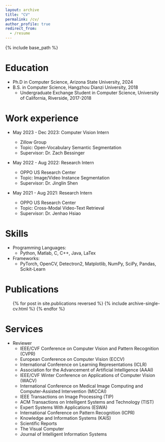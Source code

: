 ```yaml
---
layout: archive
title: "CV"
permalink: /cv/
author_profile: true
redirect_from:
  - /resume
---
```


{% include base_path %}

Education
======
* Ph.D in Computer Science, Arizona State University, 2024
* B.S. in Computer Science, Hangzhou Dianzi University, 2018
  * Undergraduate Exchange Student in Computer Science, University of California, Riverside, 2017-2018

Work experience
======
* May 2023 - Dec 2023: Computer Vision Intern
  * Zillow Group
  * Topic: Open-Vocabulary Semantic Segmentation
  * Supervisor: Dr. Zach Bessinger

* May 2022 - Aug 2022: Research Intern
  * OPPO US Research Center
  * Topic: Image/Video Instance Segmentation
  * Supervisor: Dr. Jinglin Shen

* May 2021 - Aug 2021: Research Intern
  * OPPO US Research Center
  * Topic: Cross-Modal Video-Text Retrieval
  * Supervisor: Dr. Jenhao Hsiao
  
Skills
======
* Programming Languages:
  * Python, Matlab, C, C++, Java, LaTex
* Frameworks:
  * PyTorch, OpenCV, Detectron2, Matplotlib, NumPy, SciPy, Pandas, Scikit-Learn

Publications
======
  <ul>{% for post in site.publications reversed %}
    {% include archive-single-cv.html %}
  {% endfor %}</ul>
  
  
Services
======
* Reviewer
  * IEEE/CVF Conference on Computer Vision and Pattern Recognition (CVPR)
  * European Conference on Computer Vision (ECCV)
  * International Conference on Learning Representations (ICLR)
  * Association for the Advancement of Artificial Intelligence (AAAI)
  * IEEE/CVF Winter Conference on Applications of Computer Vision (WACV)
  * International Conference on Medical Image Computing and Computer-Assisted Intervention (MICCAI)
  * IEEE Transactions on Image Processing (TIP)
  * ACM Transactions on Intelligent Systems and Technology (TIST)
  * Expert Systems With Applications (ESWA)
  * International Conference on Pattern Recognition (ICPR)
  * Knowledge and Information Systems (KAIS)
  * Scientific Reports
  * The Visual Computer
  * Journal of Intelligent Information Systems
